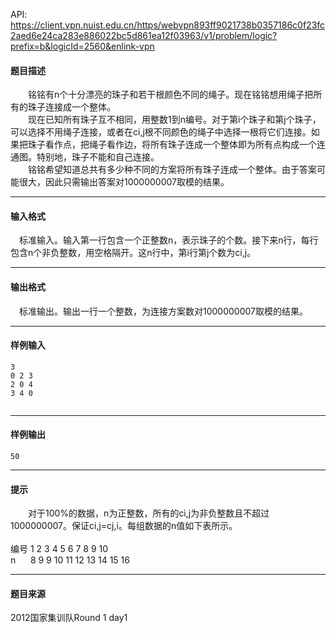 API: https://client.vpn.nuist.edu.cn/https/webvpn893ff9021738b0357186c0f23fc2aed6e24ca283e886022bc5d861ea12f03963/v1/problem/logic?prefix=b&logicId=2560&enlink-vpn

#### 题目描述

　　铭铭有n个十分漂亮的珠子和若干根颜色不同的绳子。现在铭铭想用绳子把所有的珠子连接成一个整体。  
　　现在已知所有珠子互不相同，用整数1到n编号。对于第i个珠子和第j个珠子，可以选择不用绳子连接，或者在ci,j根不同颜色的绳子中选择一根将它们连接。如果把珠子看作点，把绳子看作边，将所有珠子连成一个整体即为所有点构成一个连通图。特别地，珠子不能和自己连接。  
　　铭铭希望知道总共有多少种不同的方案将所有珠子连成一个整体。由于答案可能很大，因此只需输出答案对1000000007取模的结果。  

---

#### 输入格式

　标准输入。输入第一行包含一个正整数n，表示珠子的个数。接下来n行，每行包含n个非负整数，用空格隔开。这n行中，第i行第j个数为ci,j。  

---

#### 输出格式

　标准输出。输出一行一个整数，为连接方案数对1000000007取模的结果。  

---

#### 样例输入
```
3
0 2 3
2 0 4
3 4 0


```

---

#### 样例输出
```
50
```

---

#### 提示

　　对于100%的数据，n为正整数，所有的ci,j为非负整数且不超过1000000007。保证ci,j=cj,i。每组数据的n值如下表所示。  
   
编号 1 2 3 4 5 6 7 8 9 10     
n      8 9 9 10 11 12 13 14 15 16   

---

#### 题目来源

2012国家集训队Round 1 day1